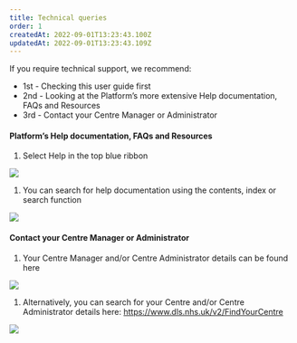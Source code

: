 ```yaml
---
title: Technical queries
order: 1
createdAt: 2022-09-01T13:23:43.100Z
updatedAt: 2022-09-01T13:23:43.109Z
---
```

If you require technical support, we recommend:​

* 1st - Checking this user guide first​
* 2nd - Looking at the Platform’s more extensive Help documentation, FAQs and Resources​
* 3rd - Contact your Centre Manager or Administrator

#### Platform’s Help documentation, FAQs and Resources

1. Select Help in the top blue ribbon​

![](/img/as-5-01-Technical.jpg)

1. You can search for help documentation using the contents, index or search function​

![](/img/as-5-02-Technical.jpg)

#### Contact your Centre Manager or Administrator​​

1. Your Centre Manager and/or Centre Administrator details can be found here​

![](/img/as-5-03-Technical.jpg)

1. Alternatively, you can search for your Centre and/or Centre Administrator details here: https://www.dls.nhs.uk/v2/FindYourCentre​

![](/img/as-5-04-Technical.jpg)
